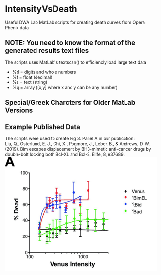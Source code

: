 # IntensityVsDeath
Useful DWA Lab  MatLab scripts for creating  death curves from Opera Phenix data
## NOTE: You need to know the format of the generated results text files <br />
The scripts uses MatLab's textscan() to efficiencly load large text data <br />
* %d = digits and whole numbers <br />
* %f = float (decimal) <br />
* %s = text (string) <br />
* %q = array ([x,y] where x and y can be any number)<br /> 

## Special/Greek Charcters for Older MatLab Versions

## Example Published Data
The scripts were used to create Fig 3. Panel A in our publication: <br />
Liu, Q., Osterlund, E. J., Chi, X., Pogmore, J., Leber, B., & Andrews, D. W. (2019). Bim escapes displacement by BH3-mimetic anti-cancer drugs by double-bolt locking both Bcl-XL and Bcl-2. Elife, 8, e37689.
<br />
<img src="panel_a.jpg" width="500">


